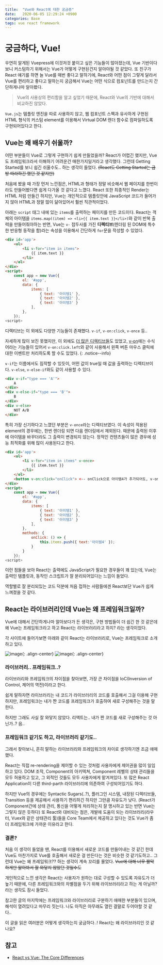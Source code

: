 ```yaml
---
title:  "Vue와 React에 대한 궁금증"
date:   2020-06-05 12:29:24 +0900
categories: Base
tags: vue react framework
---
```


# 궁금하다, Vue!
우연히 알게된 Vuepress에 이것저것 붙이고 싶은 기능들이 많아졌는데, Vue 기반이다보니 커스텀하기 위해서는 Vue가 어떻게 구현된건지 알아야될 것 같았다. 또 친구가 React 얘기를 하면 늘 Vue를 매번 좋다고 말하기에, React와 어떤 점이 그렇게 달라서 Vue를 편리하고 좋다고 말하는지 궁금해서 Vue는 어떤 식으로 컴포넌트를 만드는지 간단하게나마 알아봤다. 

> Vue의 사용상의 편리함을 알고 싶었기 때문에, React와 Vue의 기반에 대해서 비교하진 않았다.  

`Vue.js`는 템플릿 엔진을 따로 사용하지 않고, 웹 컴포넌트 스펙과 유사하게 구현된 HTML 형식의 커스텀 element를 이용해서 Virtual DOM 렌더 함수로 컴파일하도록 구현되어있다고 한다. 

## Vue는 왜 배우기 쉬울까?
어떤 부분들이 Vue로 그렇게 구현하기 쉽게 만들었을까? React가 어렵긴 했지만, Vue도 프레임워크라서 이해하기 어려운건 매한가지일거라고 생각했다. 그런데 Getting Started를 보니 쉽긴 쉬울수도.. 하는 생각이 들었다. ~~(React도 Getting Started는 금방 따라하긴 했던 것 같지만)~~

처음에 봤을 때 가장 먼저 느낀점은, HTML과 형태가 정말 비슷해서 웹 페이지를 한번이라도 만들어봤다면 쉽게 다가올 것 같다고 느꼈다. React 또한 최종적인 Render는 HTML 처럼 만들긴 하지만, Vue는 개인적으로 템플릿안에 JavaScript 코드가 들어가지 않아 HTML과 정말 많이 닮아있어서 훨씬 직관적이었다.

아래는 `script` 태그 내에 있는 `items`를 출력하는 페이지를 만든 코드이다. React는 객체의 아이템을 `items.map((item) => <li>{{ item.text }}</li>)`와 같이 반복 출력을 만들어줘야하는 반면, Vue는 `v-` 접두사를 가진 **디렉티브**(렌더링 된 DOM에 특수한 반응형 동작을 함)라는 속성을 이용해서 간단하게 `for`문을 작성할 수 있었다. 
```html
<div id='app'>
    <ol>
        <li v-for="item in items">
            {{ item.text }}
        </li>
    </ol>
</div>
<script>
    const app = new Vue({
        el: '#app',
        data: {
            items: [
                { text: '아이템1' }, 
                { text: '아이템2' }, 
                { text: '아이템3' }
            ],
        },
    });
<script>
```

디렉티브는 이 외에도 다양한 기능들이 존재했다. `v-if`, `v-on:click`, `v-once` 등.. 

자세하게 많이 보진 못했지만, 이 외에도 [더 많은 디렉티브들](https://kr.vuejs.org/v2/api/#%EB%94%94%EB%A0%89%ED%8B%B0%EB%B8%8C)도 있었고, [v-on](https://kr.vuejs.org/v2/api/#v-on)에는 수식어라는 기능들이 있어서 `v-on:click.left`와 같이 사용해서 왼쪽 버튼 마우스 클릭에 대한 이벤트만 처리하도록 할 수도 있었다.
{: .notice--info}

`v-if`는 이름에서도 짐작할 수 있듯이, 어떤 값이 true일 때 값을 출력하는 디렉티브이다. `v-else`, `v-else-if`와도 같이 사용할 수 있다.

```html
<div v-if="type === 'A'">
    A
</div>
<div v-else-if="type === 'B'">
    B
</div>
<div v-else>
    NOT A/B    
</div>
```

특히 가장 신기하다고 느꼈던 부분은 `v-once`라는 디렉티브였다. 이 속성이 적용된 element의 경우에는, 한번 렌더링 되면 다음 렌더링에서 제외된다. 때문에 출력된 이후에 아이템을 바꾸더라도 그 출력이 변경되지 않는다. 정적인 컨텐츠들이 많은 경우에 성능 최적화를 위해 많이 사용된다고 한다.

```html
<div id='app'>
    <ol>
        <li v-for="item in items" v-once>
            {{ item.text }}
        </li>
    </ol>
    <button v-on:click="onClick"> <-- onClick으로 아이템4가 추가되어도, v-once 옵션으로 인해 위 내용이 변경되지 않는다. -->
</div>
<script>
    const app = new Vue({
        el: '#app',
        data: {
            items: [
                { text: '아이템1' }, 
                { text: '아이템2' }, 
                { text: '아이템3' }
            ],
        },
        methods: {
            onClick: () => {
                this.items.push({ text:'아이템4' });
            } 
        }
    });
<script>
```

이런 점들을 보아 React는 출력에도 JavaScript가 필요한 경우들이 꽤 있는데, Vue는 출력인 템플릿과, 동작인 스크립트가 잘 분리되어있다는 느낌이 들었다. 

역할별로 잘 분리되있는 코드 덕분에 처음 접하는 사람들에겐 React보단 Vue가 쉽게 느껴졌을 것 같다.

## React는 라이브러리인데 Vue는 왜 프레임워크일까?

Vue에 대해서 간단하게나마 알아보다가 든 생각은, 구현 방법들이 더 쉽긴 한 것 같은데 왜 Vue는 프레임워크라고 하고 React는 라이브러리라고 하지? 라는 생각이었다.

각 사이트에 들어가보면 아래와 같이 React는 라이브러리로, Vue는 프레임워크로 소개하고 있다. 

![image](https://user-images.githubusercontent.com/42017052/83735687-a826c700-a68b-11ea-8420-e9873969a731.png){: .align-center}
![image](https://user-images.githubusercontent.com/42017052/83735747-baa10080-a68b-11ea-9b93-87a23b9012f5.png){: .align-center}

### 라이브러리.. 프레임워크..?

라이브러리와 프레임워크의 차이점을 찾아보면, 가장 큰 차이점을 IoC(Inversion of Control, 제어의 역전)이라고 한다. 

쉽게 말하자면 라이브러리는 내 코드가 라이브러리의 코드를 호출해서 그걸 이용해 구현하지만, 프레임워크는 내가 짠 코드를 프레임워크가 호출하여 새로 구성해주는 것을 말한다.

하지만 그래도 사실 잘 와닿지 않았다. 리액트는.. 내가 짠 코드를 새로 구성해주는 것 아닌가..? 음..

### 프레임워크 같기도 하고, 라이브러리 같기도..
그래서 찾아보니, 흔히 말하는 라이브러리와 프레임워크의 차이로 생각하기엔 조금 애매했다.

React는 직접 re-rendering을 제어할 수 있는 것처럼 사용자에게 제어권을 많이 일임하고 있다. DOM 조작, Component의 아키텍쳐, Component 레벨의 상태 관리들을 모두 허용하고 있고, 그 외적인 것들도 모두 사용자에게 맡겨져있다. 또 많은 React Application이 다른 third-parth 라이브러리에 의존하여 구성되어있기도 하다.

하지만 Vue의 경우에는 Syntactic Sugars(..?), 플러그인 시스템, 내장된 디렉티브들, Transition 등을 제공해서 사용하기 편리하긴 하지만 그만큼 자유도가 낮다. (React가 Component간에 상태 관리, 통신을 어떻게 처리하는지 잘 명시하고 있는 반면 Vue는 그렇지 않은 듯하다) 또 React와 대비되는 점은, 개발에 도움이 되는 라이브러리(라우터, Vuex와 같은 상태관리 툴)들을 Core Team에서 제공하고 있다는 것도 Vue가 좀 더 프레임워크에 가까운 이유라고 한다. 

### 결론?
처음 이 생각이 들었을 땐, React를 이용해서 새로운 코드를 만들어내는 것 같긴 한데 Vue도 마찬가지로 Vue를 호출해서 새로운 걸 만든다는 것은 비슷한 것 같기도하고.. 그런데 Vue는 왜 프레임워크?? 하는 생각이 계속 꼬리를 물었다. ~~Vue에 대해 너무 짤막하게만 알아봐서 잘 와닿지 않았던 것일수도~~ 

개인적으로 느낀 생각은 React는 사용자가 원하는 대로 구성할 수 있도록 자유도가 더 높기 때문에, 다른 프레임워크와의 차별점을 두기 위해 라이브러리라고 하는 게 아닐까? 라는 생각도 잠시 들었다. 

참고한 글의 마지막에는 프레임워크와 라이브러리로 구분하기 애매한 부분들이 있으며, 해석이 열려있다고 마무리 짓는다. 나도 아직은 아무래도 열린 결말로 두어야할 것 같다..

이 글을 읽은 여러분은 어떻게 생각하는지 궁금하다..! React는 왜 라이브러리인 것 같나요?

## 참고
- [React vs Vue: The Core Differences](https://mentormate.com/blog/react-vs-vue-the-core-differences/)
